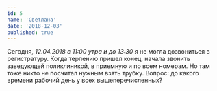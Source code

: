 ```yaml
---
id: 5
name: 'Светлана'
date: '2018-12-03'
published: true
---
```

Сегодня, *12.04.2018 с 11:00 утра и до 13:30* я не могла дозвониться в регистратуру. Когда терпению пришел конец, начала звонить заведующей поликлиникой, в приемную и по всем номерам. Но там тоже никто не посчитал нужным взять трубку. Вопрос: до какого времени рабочий день у всех вышеперечисленных?